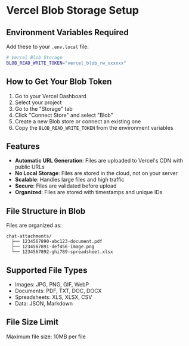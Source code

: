# Vercel Blob Storage Setup

## Environment Variables Required

Add these to your `.env.local` file:

```bash
# Vercel Blob Storage
BLOB_READ_WRITE_TOKEN="vercel_blob_rw_xxxxxx"
```

## How to Get Your Blob Token

1. Go to your Vercel Dashboard
2. Select your project
3. Go to the "Storage" tab
4. Click "Connect Store" and select "Blob"
5. Create a new Blob store or connect an existing one
6. Copy the `BLOB_READ_WRITE_TOKEN` from the environment variables

## Features

- **Automatic URL Generation**: Files are uploaded to Vercel's CDN with public URLs
- **No Local Storage**: Files are stored in the cloud, not on your server
- **Scalable**: Handles large files and high traffic
- **Secure**: Files are validated before upload
- **Organized**: Files are stored with timestamps and unique IDs

## File Structure in Blob

Files are organized as:

```
chat-attachments/
  ├── 1234567890-abc123-document.pdf
  ├── 1234567891-def456-image.png
  └── 1234567892-ghi789-spreadsheet.xlsx
```

## Supported File Types

- Images: JPG, PNG, GIF, WebP
- Documents: PDF, TXT, DOC, DOCX
- Spreadsheets: XLS, XLSX, CSV
- Data: JSON, Markdown

## File Size Limit

Maximum file size: 10MB per file
